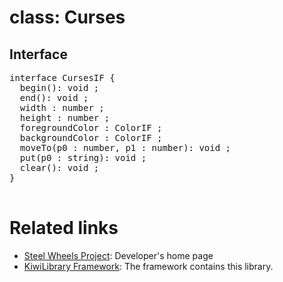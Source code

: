 # class: Curses

## Interface
<pre>
interface CursesIF {
  begin(): void ;
  end(): void ;
  width : number ;
  height : number ;
  foregroundColor : ColorIF ;
  backgroundColor : ColorIF ;
  moveTo(p0 : number, p1 : number): void ;
  put(p0 : string): void ;
  clear(): void ;
}

</pre>

# Related links
* [Steel Wheels Project](https://gitlab.com/steewheels/project/-/blob/main/README.md): Developer's home page
* [KiwiLibrary Framework](https://gitlab.com/steewheels/kiwiscript/-/blob/main/KiwiLibrary/README.md): The framework contains this library.


